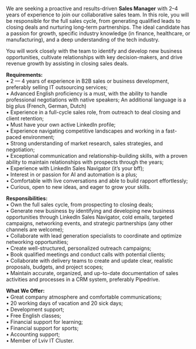 We are seeking a proactive and results-driven **Sales Manager** with 2–4 years
of experience to join our collaborative sales team. In this role, you will be
responsible for the full sales cycle, from generating qualified leads to
closing deals and nurturing long-term partnerships. The ideal candidate has a
passion for growth, specific industry knowledge (in finance, healthcare, or
manufacturing), and a deep understanding of the tech industry.  
  
You will work closely with the team to identify and develop new business
opportunities, cultivate relationships with key decision-makers, and drive
revenue growth by assisting in closing sales deals.  
  
**Requirements:**  
• 2 — 4 years of experience in B2B sales or business development, preferably
selling IT outsourcing services;  
• Advanced English proficiency is a must, with the ability to handle
professional negotiations with native speakers; An additional language is a
big plus (French, German, Dutch)  
• Experience in a full-cycle sales role, from outreach to deal closing and
client retention;  
• Must have your own active LinkedIn profile;  
• Experience navigating competitive landscapes and working in a fast-paced
environment;  
• Strong understanding of market research, sales strategies, and negotiation;  
• Exceptional communication and relationship-building skills, with a proven
ability to maintain relationships with prospects through the years;  
• Experience with LinkedIn Sales Navigator (it’s your bff);  
• Interest in or passion for AI and automation is a plus;  
• Comfortable with live conversations and able to build rapport effortlessly;  
• Curious, open to new ideas, and eager to grow your skills.

**Responsibilities:**  
• Own the full sales cycle, from prospecting to closing deals;  
• Generate new business by identifying and developing new business
opportunities through LinkedIn Sales Navigator, cold emails, targeted
campaigns, networking events, and strategic partnerships (any other channels
are welcome);  
• Collaborate with lead generation specialists to coordinate and optimize
networking opportunities;  
• Create well-structured, personalized outreach campaigns;  
• Book qualified meetings and conduct calls with potential clients;  
• Collaborate with delivery teams to create and update clear, realistic
proposals, budgets, and project scopes;  
• Maintain accurate, organized, and up-to-date documentation of sales
activities and processes in a CRM system, preferably Pipedrive.

**What We Offer:**  
• Great company atmosphere and comfortable communications;  
• 20 working days of vacation and 20 sick days;  
• Development support;  
• Free English classes;  
• Financial support for learning;  
• Financial support for sports;  
• Accounting support;  
• Member of Lviv IT Cluster.